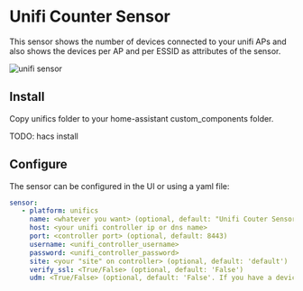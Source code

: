 # Unifi Counter Sensor

This sensor shows the number of devices connected to your unifi APs and also
shows the devices per AP and per ESSID as attributes of the sensor.

![unifi sensor](https://github.com/clyra/homeassistant/blob/master/unifi_sensor.png?raw=true)

## Install

Copy unifics folder to your home-assistant custom_components folder.

TODO: hacs install

## Configure

The sensor can be configured in the UI or using a yaml file:

```yaml
sensor:
   - platform: unifics
     name: <whatever you want> (optional, default: "Unifi Couter Sensor")
     host: <your unifi controller ip or dns name>
     port: <controller port> (optional, default: 8443)
     username: <unifi_controller_username>
     password: <unifi_controller_password>
     site: <your "site" on controller> (optional, default: 'default')
     verify_ssl: <True/False> (optional, default: 'False')
     udm: <True/False> (optional, default: 'False'. If you have a device running UniFiOS such as a Unifi Dream Machine then use 'True' as the API is different.)
```

